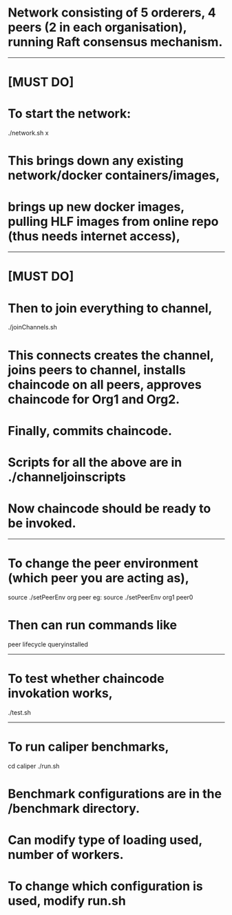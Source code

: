 # Network consisting of 5 orderers, 4 peers (2 in each organisation), running Raft consensus mechanism.

----------------------------------------------------------
# [MUST DO]
# To start the network:
./network.sh x

# This brings down any existing network/docker containers/images, 
# brings up new docker images, pulling HLF images from online repo (thus needs internet access), 

----------------------------------------------------------
# [MUST DO]
# Then to join everything to channel,
./joinChannels.sh

# This connects creates the channel, joins peers to channel, installs chaincode on all peers, approves chaincode for Org1 and Org2.
# Finally, commits chaincode.
# Scripts for all the above are in ./channeljoinscripts
# Now chaincode should be ready to be invoked.

----------------------------------------------------------
# To change the peer environment (which peer you are acting as),
source ./setPeerEnv org<x> peer<x>
eg: source ./setPeerEnv org1 peer0

# Then can run commands like
peer lifecycle queryinstalled

----------------------------------------------------------
# To test whether chaincode invokation works, 
./test.sh

----------------------------------------------------------
# To run caliper benchmarks,
cd caliper
./run.sh

# Benchmark configurations are in the /benchmark directory.
# Can modify type of loading used, number of workers.
# To change which configuration is used, modify run.sh
